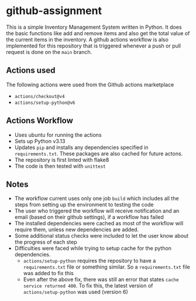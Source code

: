 # github-assignment

This is a simple Inventory Management System written in Python. It does the basic functions like add and remove items and also get the total value of the current items in the inventory. A github actions workflow is also implemented for this repository that is triggered whenever a push or pull request is done on the `main` branch.

## Actions used
The following actions were used from the Github actions marketplace
- `actions/checkout@v4`
- `actions/setup-python@v6`

## Actions Workflow
- Uses ubuntu for running the actions
- Sets up Python v3.13
- Updates `pip` and installs any dependencies specified in `requirements.txt`. These packages are also cached for future actons.
- The repository is first linted with flake8
- The code is then tested with `unittest`

## Notes
- The workflow current uses only one job `build` which includes all the steps from setting up the environment to testing the code
- The user who triggered the workflow will receive notification and an email (based on their github settings), if a workflow has failed
- The installed dependencies were cached as most of the workflow will require them, unless new dependencies are added.
- Some additional status checks were included to let the user know about the progress of each step
- Difficulties were faced while trying to setup cache for the python dependencies.
    - `actions/setup-python` requires the repository to have a `requirements.txt` file or something similar. So a `requirements.txt` file was added to fix this
    - Even after the above fix, there was still an error that states `cache service returned 400`. To fix this, the latest version of `actions/setup-python` was used (version 6) 